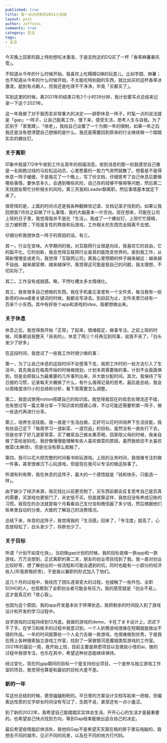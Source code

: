 ```yaml
---
published: true
title: 有一点点迟到的2021小总结
layout: post
author: Jeffssss 
comments: true
category: 生活
tags:
- 生活
---
```



今天晚上回家的路上特别想吃冰激凌，于是去附近的DQ买了一杯「香草麻薯暴风雪」。

不知道从今年的什么时候开始，我喜欢上吃糯糯Q弹的玩意儿，比如芋圆、麻薯；也不知道从今年的什么时候开始，不太能吃特别甜的东西，就比如买的这杯香草冰激凌，甜到有点齁人，但我还是吃得干干净净，毕竟「买都买了」。

写到这里的时候，离2021年的结束只有2个小时39分钟，我计划着写点总结来记录一下这个2021年。

这一年我做了对于我而言非常重大的决定——辞职休息一阵子，时髦一点的说法就是「gap」一阵子，让自己脱离工作，慢下来，感受生活，思考人生与自我。为了区别于「家里蹲」、「啃老」，我给自己设置了一个为期一年的限制，如果一年之后我还是没有想清楚自己想做的是什么，我还是需要回到原来的行业继续做一个踏踏实实的螺丝钉。

### 关于离职

印象中我是7.12中午收到工作五周年的祝福消息。收到消息的那一刻我感觉自己像是一名刚跑过线的马拉松运动员，心里憋着的一股力气突然就散了。想着是不是得休息一阵子缓缓，于是我花了一个晚上，写了份文档，仔细思考了自己休息后要做哪些事情，要休息多久，会遇到哪些风险，自己存的钱够不够用等问题，然后第二天找朋友帮忙分析相关的风险。第三天我和Leader聊离职，然后事情基本就定下来了。

很奇怪的是，上面的时间点还是我各种翻微信记录、文档记录才找到的。如果让我回想我7月份之前做了什么事情，我的大脑基本一片空白。现在想来，可能在公司上班的日子里，我觉得我并不是在「生活」，我成了一个螺丝钉，上班忙忙碌碌，压力被积攒；下班报复性的熬夜和玩游戏，工作相关的东西完全隔离不去想。

仔细分析我想休息一阵子的原因的话，有三。

其一，行业在变味。大学期间的我，对互联网行业很是向往，我喜欢它的自由，它的扁平化，它的创新，我会觉得互联网行业是真的能改变世界的。直到我工作，从萌新慢慢变成老鸟，我觉得「互联网公司」离我心里预期的样子越来越远：越来越不自由、越来越官僚、越来越保守。我觉得这可能是我自己的问题，我太理想，不切实际了。

其二，工作没有成就感。略，不然吐槽太多太情绪化。

其三，我有很多自己想做的东西。我在手机备忘录里有一个文件夹，每当我有一些新奇的idea或者关键词的时候，我都会写进去。到目前为止，文件夹里已经有一百来个小东西。其中有好些个app和游戏的idea，我都想做出来。

### 关于休息

休息之后，我觉得我开始「正常」了起来，情绪稳定，做事专注。之前上班的时候，同事都说我整天「丧丧的」，休息了两三个月再见到同事，说我不丧了，「白头发少了好多」

在这段时间，我尝试了一些我工作时很少做的事：

第一，为了让自己休息的这段时间不会堕落下去，我把工作时的一些方法引入了生活中。首先我会在每周开始的时候做规划，计划本周需要做的事。计划不会面面俱到，但是会把我认为最重要的几件事列出来，并大致分配时间。其次，我保持了写日报的习惯，记录每天大概做了什么，有什么值得记录的思考。最后是总结，我会以周维度进行小的总结和分析，看下周需要怎么调整。

第二，我尝试使用notion搭建自己的知识库。我觉得我现在的信息处理流还不错，也有想过写一篇文章分享一下知识库的搭建心得，不过可能还需要积累一阵子，做一些迭代再进行分享。

第三，培养生活技能。我一直是个生活白痴，正好可以花时间培养下生活技能。我有给自己定下「每周学习一道新菜、一道饮品」的目标。虽然没有一直执行下去，但是也学了好几道家常菜、买了糖浆自己做水果茶喝。回家陪父母的时候，我亲自做了菜给爸妈吃，我好像慢慢能理解有些人喜欢做菜的原因，虽然我依旧不太喜欢做菜(太麻烦)，但是也没有那么抵触了。

第四，我可以花大把完整的时间看书和玩游戏。上班的业务时间，我很难专注的做一件事，甚至很难沉下心玩游戏，但是现在我可以专注的做这些事了。

所谓有利有弊，我在休息的这阵子，最大的一个感悟就是「钱和快乐，只能选一样」。

由于缺少了经济来源，我花钱比以前更克制了，买东西前都会反复思考自己是否真的需要，买游戏也更抠门了，非史低不买。但是就算这样，我依旧没有养成记账的习惯。我现在的办法就是每个月看看自己支付宝和微信画了多少钱，然后根据他们账单里自动的分类，大致的了解自己的消费情况。

总结下来，休息的这阵子，我觉得我的「生活感」回来了，「专注度」提高了，心态放轻松了，白头发少了，存款也少了。

### 关于目标

所谓「计划不如变化快」，当初做gap计划的时候，我的目标是做一款app和一款游戏。万万没想到，正式离职的第二天，朋友的创业项目找到了我。我一直对创业比较好奇，想了解创业的一些流程和可能会遇到的坑，同时也能有一小部分的经济收入(毕竟房租好贵)，于是我以兼职的形式加入了他们。

这几个月的过程中，我经历了团队逐渐变大的过程，也接触了一些外包、全职SOHO的人，也观察到了全职创业者可能会有压力。我的感受就是「创业不易」，这才是真正的「炼心智」。

也因为这个原因，我的app开发基本处于停滞状态，我把剩余的时间投入到了游戏设计和开发的学习过程中。

自学游戏的过程持续到12月底。我做的游戏的demo，卡在了关卡设计上，迟迟下不了手。在学习和练手的过程中我意识到，一个人折腾游戏很难在短期就能做出不错的作品。一年的时间就算给一个人全力去做一款游戏，也很难做到优秀。于是我在网上各种搜索独立游戏工作室，找到了一家做银河恶魔城类型游戏的工作室。2021年的最后一周，我开始上班，目前主要是熟悉项目以及做些小怪的ai，做的过程中我很专注，也乐在其中，希望这种状态能继续保持。

经过变化，现在的gap期间的目标一个是支持创业项目，一个是参与独立游戏工作室的项目，我觉得也算是和最初的目标大差不差。

### 新的一年

写这份总结的时候，感觉磕磕盼盼的。平日里的方案设计文档写起来一把梭，但偏表达性质的文字却长时间没有写过了，生疏不说，甚至还有一点小羞涩。

到了新的2022年，我希望自己能踏踏实实体会生活。开开心心的生活才是最重要的。也希望自己快点找到方向，等到Gap结束能做出适合自己的决定。

最后希望疫情能赶快消失，我他妈Gap不是希望天天窝在租的房子里玩电脑的，我想去不同的城市，见识不同的风景，以及在不同的地方打代码。